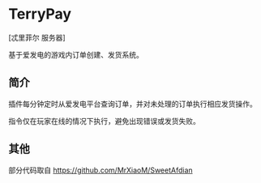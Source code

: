 # TerryPay

[忒里菲尔 服务器]

基于爱发电的游戏内订单创建、发货系统。

## 简介

插件每分钟定时从爱发电平台查询订单，并对未处理的订单执行相应发货操作。

指令仅在玩家在线的情况下执行，避免出现错误或发货失败。

## 其他
部分代码取自 https://github.com/MrXiaoM/SweetAfdian

